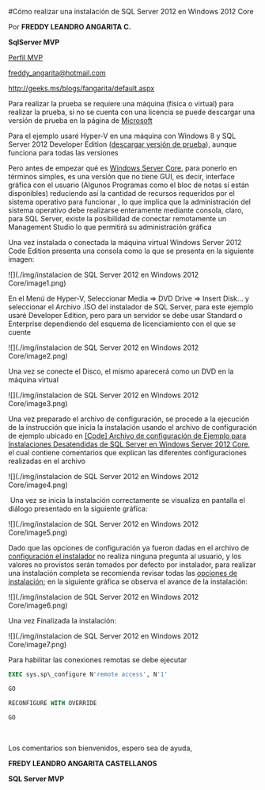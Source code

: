 

<properties
	pageTitle="Cómo realizar una instalación de SQL Server 2012 en Windows 2012 Core"
	description="Cómo realizar una instalación de SQL Server 2012 en Windows 2012 Core"
	services="servers"
	documentationCenter=""
	authors="andygonusa"
	manager=""
	editor="andygonusa"/>

<tags
	ms.service="servers"
	ms.workload="SQL2012"
	ms.tgt_pltfrm="na"
	ms.devlang="na"
	ms.topic="how-to-article"
	ms.date="05/16/2016"
	ms.author="andygonusa"/>


#Cómo realizar una instalación de SQL Server 2012 en Windows 2012 Core

Por **FREDDY LEANDRO ANGARITA C.**

**SqlServer MVP**

[Perfil MVP](https://mvp.support.microsoft.com/es-es/mvp/Freddy%20Leandro%20Angarita%20Castellanos-4028407)

<freddy_angarita@hotmail.com>

<http://geeks.ms/blogs/fangarita/default.aspx>


Para realizar la prueba se requiere una máquina (física o virtual) para
realizar la prueba, si no se cuenta con una licencia se puede descargar
una versión de prueba en la página de
[Microsoft](http://technet.microsoft.com/evalcenter/hh670538.aspx)

Para el ejemplo usaré Hyper-V en una máquina con Windows 8 y SQL Server
2012 Developer Edition ([descargar versión de
prueba](http://www.microsoft.com/en-US/download/details.aspx?id=29066)),
aunque funciona para todas las versiones

Pero antes de empezar qué es [Windows Server
Core](http://msdn.microsoft.com/en-us/library/windows/desktop/hh846323(v=vs.85).aspx),
para ponerlo en términos simples, es una versión que no tiene GUI, es
decir, interface gráfica con el usuario (Algunos Programas como el bloc
de notas sí están disponibles) reduciendo así la cantidad de recursos
requeridos por el sistema operativo para funcionar , lo que implica que
la administración del sistema operativo debe realizarse enteramente
mediante consola, claro, para SQL Server, existe la posibilidad de
conectar remotamente un Management Studio lo que permitirá su
administración gráfica

Una vez instalada o conectada la máquina virtual Windows Server 2012
Code Edition presenta una consola como la que se presenta en la
siguiente imagen:

![](./img/instalacion de SQL Server 2012 en Windows 2012 Core/image1.png)
    

En el Menú de Hyper-V, Seleccionar Media =&gt; DVD Drive =&gt; Insert
Disk... y seleccionar el Archivo .ISO del instalador de SQL Server, para
este ejemplo usaré Developer Edition, pero para un servidor se debe usar
Standard o Enterprise dependiendo del esquema de licenciamiento con el
que se cuente

![](./img/instalacion de SQL Server 2012 en Windows 2012 Core/image2.png)


Una vez se conecte el Disco, el mismo aparecerá como un DVD en la
máquina virtual

![](./img/instalacion de SQL Server 2012 en Windows 2012 Core/image3.png)

Una vez preparado el archivo de configuración, se procede a la ejecución
de la instrucción que inicia la instalación usando el archivo de
configuración de ejemplo ubicado en [\[Code\] Archivo de configuración
de Ejemplo para Instalaciones Desatendidas de SQL Server en Windows
Server 2012
Core](http://geeks.ms/blogs/fangarita/archive/2013/04/04/code-archivo-de-configuraci-243-n-de-ejemplo-para-instalaciones-desatendidas-de-sqlserver.aspx),
el cual contiene comentarios que explican las diferentes configuraciones
realizadas en el archivo

![](./img/instalacion de SQL Server 2012 en Windows 2012 Core/image4.png)

 Una vez se inicia la instalación correctamente se visualiza en pantalla
el diálogo presentado en la siguiente gráfica:

![](./img/instalacion de SQL Server 2012 en Windows 2012 Core/image5.png)

Dado que las opciones de configuración ya fueron dadas en el archivo de
[configuración el
instalador](http://geeks.ms/blogs/fangarita/archive/2013/04/04/code-archivo-de-configuraci-243-n-de-ejemplo-para-instalaciones-desatendidas-de-sqlserver.aspx)
no realiza ninguna pregunta al usuario, y los valores no provistos serán
tomados por defecto por instalador, para realizar una instalación
completa se recomienda revisar todas las [opciones de
instalación](http://msdn.microsoft.com/es-co/library/hh231669.aspx); en
la siguiente gráfica se observa el avance de la instalación:

![](./img/instalacion de SQL Server 2012 en Windows 2012 Core/image6.png)

Una vez Finalizada la instalación:

![](./img/instalacion de SQL Server 2012 en Windows 2012 Core/image7.png)
 

Para habilitar las conexiones remotas se debe ejecutar

```SQL
EXEC sys.sp\_configure N'remote access', N'1'

GO

RECONFIGURE WITH OVERRIDE

GO
```
 

Los comentarios son bienvenidos, espero sea de ayuda,

**FREDY LEANDRO ANGARITA CASTELLANOS**

**SQL Server MVP**

